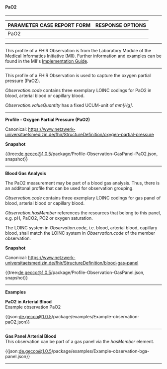 #### PaO2

---

| PARAMETER CASE REPORT FORM | RESPONSE OPTIONS |
|--------------|-----------|
| PaO2 |  | 

---

This profile of a FHIR Observation is from the Laboratory Module of the Medical Informatics Initiative (MII). Further information and examples can be found in the MII's [Implementation Guide](https://simplifier.net/guide/LaborbefundinderMedizininformatik-Initiative/Observation). 

---

This profile of a FHIR Observation is used to capture the oxygen partial pressure (PaO2).

*Observation.code* contains three exemplary LOINC codings for PaO2 in blood, arterial blood or capillary blood.

*Observation.valueQuantity* has a fixed UCUM-unit of *mm[Hg]*.

---

**Profile - Oxygen Partial Pressure (PaO2)**

Canonical: https://www.netzwerk-universitaetsmedizin.de/fhir/StructureDefinition/oxygen-partial-pressure

**Snapshot**

{{tree:de.gecco@1.0.5/package/Profile-Observation-GasPanel-PaO2.json, snapshot}}

---

**Blood Gas Analysis**

The PaO2 measurement may be part of a blood gas analysis. Thus, there is an additonal profile that can be used for observation grouping. 

*Observation.code* contains three exemplary LOINC codings for gas panel of blood, arterial blood or capillary blood.

*Observation.hasMember* references the resources that belong to this panel, e.g. pH, PaCO2, PO2 or oxygen saturation.

The LOINC system in *Observation.code*, i.e. blood, arterial blood, capillary blood, shall match the LOINC system in *Observation.code* of the member observation.

**Snapshot**

Canonical: https://www.netzwerk-universitaetsmedizin.de/fhir/StructureDefinition/blood-gas-panel

{{tree:de.gecco@1.0.5/package/Profile-Observation-GasPanel.json, snapshot}}

---

**Examples**

**PaO2 in Arterial Blood**
<br>
Example observation PaO2

{{json:de.gecco@1.0.5/package/examples/Example-observation-paO2.json}}

---

**Gas Panel Arterial Blood**
<br>
This observation can be part of a gas panel via the *hasMember* element.

{{json:de.gecco@1.0.5/package/examples/Example-observation-bga-panel.json}} 

---
